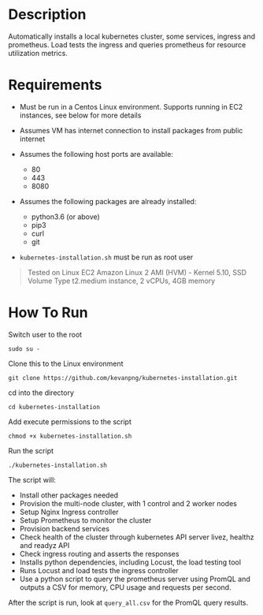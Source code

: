 # Description
Automatically installs a local kubernetes cluster, some services, ingress and prometheus.
Load tests the ingress and queries prometheus for resource utilization metrics.


# Requirements
- Must be run in a Centos Linux environment. Supports running in EC2 instances, see below for more details
- Assumes VM has internet connection to install packages from public internet
- Assumes the following host ports are available:
  - 80
  - 443
  - 8080
  
- Assumes the following packages are already installed:
  - python3.6 (or above)
  - pip3
  - curl
  - git
- `kubernetes-installation.sh` must be run as root user
> Tested on Linux EC2 Amazon Linux 2 AMI (HVM) - Kernel 5.10, SSD Volume Type
> t2.medium instance, 2 vCPUs, 4GB memory

# How To Run
Switch user to the root

`sudo su -`

Clone this to the Linux environment

`git clone https://github.com/kevanpng/kubernetes-installation.git`

cd into the directory

`cd kubernetes-installation`

Add execute permissions to the script

`chmod +x kubernetes-installation.sh`

Run the script

`./kubernetes-installation.sh`

The script will:
- Install other packages needed
- Provision the multi-node cluster, with 1 control and 2 worker nodes
- Setup Nginx Ingress controller
- Setup Prometheus to monitor the cluster
- Provision backend services
- Check health of the cluster through kubernetes API server livez, healthz and readyz API
- Check ingress routing and asserts the responses
- Installs python dependencies, including Locust, the load testing tool
- Runs Locust and load tests the ingress controller
- Use a python script to query the prometheus server using PromQL and outputs a CSV for memory, CPU usage and requests per second.

After the script is run, look at `query_all.csv` for the PromQL query results.

